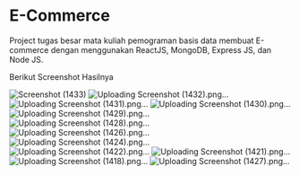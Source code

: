 # E-Commerce
Project tugas besar mata kuliah pemograman basis data membuat E-commerce dengan menggunakan ReactJS, MongoDB, Express JS, dan Node JS.

Berikut Screenshot Hasilnya

![Screenshot (1433)](https://github.com/Reygan123/E-Commerce/assets/70354338/474d27ce-1111-44b9-b05e-904044c8f2fe)
![Uploading Screenshot (1432).png…]()
![Uploading Screenshot (1431).png…]()
![Uploading Screenshot (1430).png…]()
![Uploading Screenshot (1429).png…]()
![Uploading Screenshot (1428).png…]()
![Uploading Screenshot (1426).png…]()
![Uploading Screenshot (1424).png…]()
![Uploading Screenshot (1422).png…]()
![Uploading Screenshot (1421).png…]()
![Uploading Screenshot (1418).png…]()
![Uploading Screenshot (1427).png…]()

